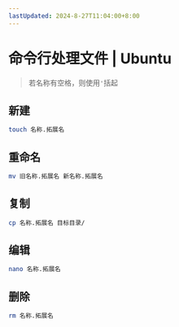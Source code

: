 ```yaml
---
lastUpdated: 2024-8-27T11:04:00+8:00
---
```


# 命令行处理文件 | Ubuntu

> 若名称有空格，则使用`'`括起

## 新建

```bash
touch 名称.拓展名
```

## 重命名

```bash
mv 旧名称.拓展名 新名称.拓展名
```

## 复制

```bash
cp 名称.拓展名 目标目录/
```

## 编辑

```bash
nano 名称.拓展名
```

## 删除

```bash
rm 名称.拓展名
```

